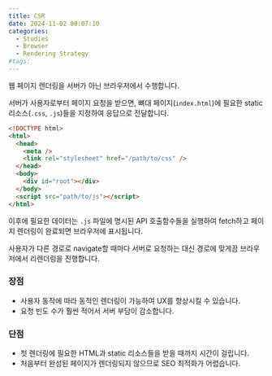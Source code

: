 ```yaml
---
title: CSR
date: 2024-11-02 00:07:10
categories:
  - Studies
  - Browser
  - Rendering Strategy
#tags:
---
```

웹 페이지 렌더링을 서버가 아닌 브라우저에서 수행합니다.

서버가 사용자로부터 페이지 요청을 받으면, 뼈대 페이지(`index.html`)에 필요한 static 리소스(`.css`, `.js`)들을 지정하여 응답으로 전달합니다.

```html
<!DOCTYPE html>
<html>
  <head>
    <meta />
    <link rel="stylesheet" href="/path/to/css" />
  </head>
  <body>
    <div id="root"></div>
  </body>
  <script src="path/to/js"></script>
</html>
```

이후에 필요한 데이터는 `.js` 파일에 명시된 API 호출함수들을 실행하여 fetch하고 페이지 렌더링이 완료되면 브라우저에 표시됩니다.

사용자가 다른 경로로 navigate할 때마다 서버로 요청하는 대신 경로에 맞게끔 브라우저에서 리렌더링을 진행합니다.

### 장점

- 사용자 동작에 따라 동적인 렌더링이 가능하여 UX를 향상시킬 수 있습니다.
- 요청 빈도 수가 훨씬 적어서 서버 부담이 감소합니다.

### 단점

- 첫 렌더링에 필요한 HTML과 static 리소스들을 받을 때까지 시간이 걸립니다.
- 처음부터 완성된 페이지가 렌더링되지 않으므로 SEO 최적화가 어렵습니다.
